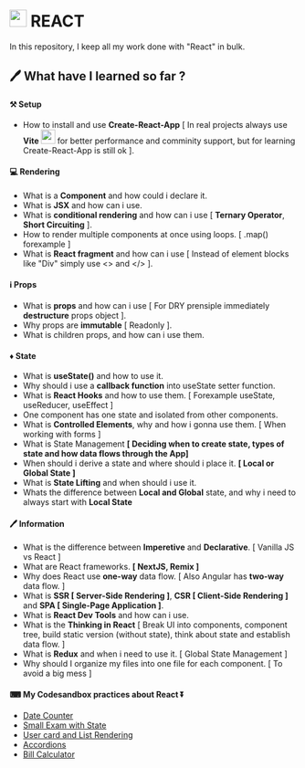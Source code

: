 # <img src="https://cdn.jsdelivr.net/gh/devicons/devicon/icons/react/react-original.svg" width="30" height="30" /> REACT

In this repository, I keep all my work done with "React" in bulk.

## 🖊 What have I learned so far ?

#### ⚒ Setup

- How to install and use **Create-React-App** [ In real projects always use **Vite <img src="https://upload.wikimedia.org/wikipedia/commons/thumb/f/f1/Vitejs-logo.svg/410px-Vitejs-logo.svg.png" style="width: 25px">** for better performance and comminity support, but for learning Create-React-App is still ok ].

#### 💻 Rendering

- What is a **Component** and how could i declare it.
- What is **JSX** and how can i use.
- What is **conditional rendering** and how can i use [ **Ternary Operator**, **Short Circuiting** ].
- How to render multiple components at once using loops. [ .map() forexample ]
- What is **React fragment** and how can i use [ Instead of element blocks like "Div" simply use <> and </> ].

#### ℹ Props

- What is **props** and how can i use [ For DRY prensiple immediately **destructure** props object ].
- Why props are **immutable** [ Readonly ].
- What is children props, and how can i use them.

#### ♦ State

- What is **useState()** and how to use it.
- Why should i use a **callback function** into useState setter function.
- What is **React Hooks** and how to use them. [ Forexample useState, useReducer, useEffect ]
- One component has one state and isolated from other components.
- What is **Controlled Elements**, why and how i gonna use them. [ When working with forms ]
- What is State Management **[ Deciding when to create state, types of state and how data flows through the App]**
- When should i derive a state and where should i place it. **[ Local or Global State ]**
- What is **State Lifting** and when should i use it.
- Whats the difference between **Local and Global** state, and why i need to always start with **Local State**

#### 🖊 Information

- What is the difference between **Imperetive** and **Declarative**. [ Vanilla JS vs React ]
- What are React frameworks. **[ NextJS, Remix ]**
- Why does React use **one-way** data flow. [ Also Angular has **two-way** data flow. ]
- What is **SSR [ Server-Side Rendering ]**, **CSR [ Client-Side Rendering ]** and **SPA [ Single-Page Application ]**.
- What is **React Dev Tools** and how can i use.
- What is the **Thinking in React** [ Break UI into components, component tree, build static version (without state), think about state and establish data flow. ]
- What is **Redux** and when i need to use it. [ Global State Management ]
- Why should I organize my files into one file for each component. [ To avoid a big mess ]

#### ⌨ My **Codesandbox** practices about React ⏬

- <a href="https://codesandbox.io/p/sandbox/react-challenge-date-counter-with-forms-c8g5l5?layout=%257B%2522sidebarPanel%2522%253A%2522EXPLORER%2522%252C%2522rootPanelGroup%2522%253A%257B%2522direction%2522%253A%2522horizontal%2522%252C%2522contentType%2522%253A%2522UNKNOWN%2522%252C%2522type%2522%253A%2522PANEL_GROUP%2522%252C%2522id%2522%253A%2522ROOT_LAYOUT%2522%252C%2522panels%2522%253A%255B%257B%2522type%2522%253A%2522PANEL_GROUP%2522%252C%2522contentType%2522%253A%2522UNKNOWN%2522%252C%2522direction%2522%253A%2522vertical%2522%252C%2522id%2522%253A%2522clq2kos980006356hid7t4pi8%2522%252C%2522sizes%2522%253A%255B100%252C0%255D%252C%2522panels%2522%253A%255B%257B%2522type%2522%253A%2522PANEL_GROUP%2522%252C%2522contentType%2522%253A%2522EDITOR%2522%252C%2522direction%2522%253A%2522horizontal%2522%252C%2522id%2522%253A%2522EDITOR%2522%252C%2522panels%2522%253A%255B%257B%2522type%2522%253A%2522PANEL%2522%252C%2522contentType%2522%253A%2522EDITOR%2522%252C%2522id%2522%253A%2522clq2kos980002356hurglw0s7%2522%257D%255D%257D%252C%257B%2522type%2522%253A%2522PANEL_GROUP%2522%252C%2522contentType%2522%253A%2522SHELLS%2522%252C%2522direction%2522%253A%2522horizontal%2522%252C%2522id%2522%253A%2522SHELLS%2522%252C%2522panels%2522%253A%255B%257B%2522type%2522%253A%2522PANEL%2522%252C%2522contentType%2522%253A%2522SHELLS%2522%252C%2522id%2522%253A%2522clq2kos980003356hvhhi7tx9%2522%257D%255D%252C%2522sizes%2522%253A%255B100%255D%257D%255D%257D%252C%257B%2522type%2522%253A%2522PANEL_GROUP%2522%252C%2522contentType%2522%253A%2522DEVTOOLS%2522%252C%2522direction%2522%253A%2522vertical%2522%252C%2522id%2522%253A%2522DEVTOOLS%2522%252C%2522panels%2522%253A%255B%257B%2522type%2522%253A%2522PANEL%2522%252C%2522contentType%2522%253A%2522DEVTOOLS%2522%252C%2522id%2522%253A%2522clq2kos980005356hk88wbm92%2522%257D%255D%252C%2522sizes%2522%253A%255B100%255D%257D%255D%252C%2522sizes%2522%253A%255B49.82567068684566%252C50.17432931315434%255D%257D%252C%2522tabbedPanels%2522%253A%257B%2522clq2kos980002356hurglw0s7%2522%253A%257B%2522id%2522%253A%2522clq2kos980002356hurglw0s7%2522%252C%2522tabs%2522%253A%255B%255D%257D%252C%2522clq2kos980005356hk88wbm92%2522%253A%257B%2522tabs%2522%253A%255B%257B%2522id%2522%253A%2522clq2kos980004356h2ped4w23%2522%252C%2522mode%2522%253A%2522permanent%2522%252C%2522type%2522%253A%2522UNASSIGNED_PORT%2522%252C%2522port%2522%253A0%252C%2522path%2522%253A%2522%252F%2522%257D%255D%252C%2522id%2522%253A%2522clq2kos980005356hk88wbm92%2522%252C%2522activeTabId%2522%253A%2522clq2kos980004356h2ped4w23%2522%257D%252C%2522clq2kos980003356hvhhi7tx9%2522%253A%257B%2522tabs%2522%253A%255B%255D%252C%2522id%2522%253A%2522clq2kos980003356hvhhi7tx9%2522%257D%257D%252C%2522showDevtools%2522%253Atrue%252C%2522showShells%2522%253Afalse%252C%2522showSidebar%2522%253Atrue%252C%2522sidebarPanelSize%2522%253A15%257D">Date Counter </a>
- <a href="https://codesandbox.io/p/sandbox/react-exercise-flash-cards-tv645j?layout=%257B%2522sidebarPanel%2522%253A%2522EXPLORER%2522%252C%2522rootPanelGroup%2522%253A%257B%2522direction%2522%253A%2522horizontal%2522%252C%2522contentType%2522%253A%2522UNKNOWN%2522%252C%2522type%2522%253A%2522PANEL_GROUP%2522%252C%2522id%2522%253A%2522ROOT_LAYOUT%2522%252C%2522panels%2522%253A%255B%257B%2522type%2522%253A%2522PANEL_GROUP%2522%252C%2522contentType%2522%253A%2522UNKNOWN%2522%252C%2522direction%2522%253A%2522vertical%2522%252C%2522id%2522%253A%2522clq2jgtst0006356hjbq0rq7j%2522%252C%2522sizes%2522%253A%255B100%252C0%255D%252C%2522panels%2522%253A%255B%257B%2522type%2522%253A%2522PANEL_GROUP%2522%252C%2522contentType%2522%253A%2522EDITOR%2522%252C%2522direction%2522%253A%2522horizontal%2522%252C%2522id%2522%253A%2522EDITOR%2522%252C%2522panels%2522%253A%255B%257B%2522type%2522%253A%2522PANEL%2522%252C%2522contentType%2522%253A%2522EDITOR%2522%252C%2522id%2522%253A%2522clq2jgtst0002356h5eiz5fuy%2522%257D%255D%257D%252C%257B%2522type%2522%253A%2522PANEL_GROUP%2522%252C%2522contentType%2522%253A%2522SHELLS%2522%252C%2522direction%2522%253A%2522horizontal%2522%252C%2522id%2522%253A%2522SHELLS%2522%252C%2522panels%2522%253A%255B%257B%2522type%2522%253A%2522PANEL%2522%252C%2522contentType%2522%253A%2522SHELLS%2522%252C%2522id%2522%253A%2522clq2jgtst0003356h37znkcuf%2522%257D%255D%252C%2522sizes%2522%253A%255B100%255D%257D%255D%257D%252C%257B%2522type%2522%253A%2522PANEL_GROUP%2522%252C%2522contentType%2522%253A%2522DEVTOOLS%2522%252C%2522direction%2522%253A%2522vertical%2522%252C%2522id%2522%253A%2522DEVTOOLS%2522%252C%2522panels%2522%253A%255B%257B%2522type%2522%253A%2522PANEL%2522%252C%2522contentType%2522%253A%2522DEVTOOLS%2522%252C%2522id%2522%253A%2522clq2jgtst0005356hzhm3vn0v%2522%257D%255D%252C%2522sizes%2522%253A%255B100%255D%257D%255D%252C%2522sizes%2522%253A%255B50.99283467222723%252C49.00716532777277%255D%257D%252C%2522tabbedPanels%2522%253A%257B%2522clq2jgtst0002356h5eiz5fuy%2522%253A%257B%2522id%2522%253A%2522clq2jgtst0002356h5eiz5fuy%2522%252C%2522tabs%2522%253A%255B%257B%2522id%2522%253A%2522clq2jsvnc0002356hii1v7z4s%2522%252C%2522mode%2522%253A%2522permanent%2522%252C%2522type%2522%253A%2522FILE%2522%252C%2522initialSelections%2522%253A%255B%257B%2522startLineNumber%2522%253A45%252C%2522startColumn%2522%253A10%252C%2522endLineNumber%2522%253A45%252C%2522endColumn%2522%253A20%257D%255D%252C%2522filepath%2522%253A%2522%252Fsrc%252FApp.js%2522%252C%2522state%2522%253A%2522IDLE%2522%257D%255D%252C%2522activeTabId%2522%253A%2522clq2jsvnc0002356hii1v7z4s%2522%257D%252C%2522clq2jgtst0005356hzhm3vn0v%2522%253A%257B%2522tabs%2522%253A%255B%257B%2522id%2522%253A%2522clq2jgtst0004356h90fxt2i9%2522%252C%2522mode%2522%253A%2522permanent%2522%252C%2522type%2522%253A%2522UNASSIGNED_PORT%2522%252C%2522port%2522%253A0%252C%2522path%2522%253A%2522%252F%2522%257D%255D%252C%2522id%2522%253A%2522clq2jgtst0005356hzhm3vn0v%2522%252C%2522activeTabId%2522%253A%2522clq2jgtst0004356h90fxt2i9%2522%257D%252C%2522clq2jgtst0003356h37znkcuf%2522%253A%257B%2522tabs%2522%253A%255B%255D%252C%2522id%2522%253A%2522clq2jgtst0003356h37znkcuf%2522%257D%257D%252C%2522showDevtools%2522%253Atrue%252C%2522showShells%2522%253Afalse%252C%2522showSidebar%2522%253Atrue%252C%2522sidebarPanelSize%2522%253A15%257D">Small Exam with State</a>
- <a href="https://codesandbox.io/p/sandbox/first-react-challenge-l5sf66?layout=%257B%2522sidebarPanel%2522%253A%2522EXPLORER%2522%252C%2522rootPanelGroup%2522%253A%257B%2522direction%2522%253A%2522horizontal%2522%252C%2522contentType%2522%253A%2522UNKNOWN%2522%252C%2522type%2522%253A%2522PANEL_GROUP%2522%252C%2522id%2522%253A%2522ROOT_LAYOUT%2522%252C%2522panels%2522%253A%255B%257B%2522type%2522%253A%2522PANEL_GROUP%2522%252C%2522contentType%2522%253A%2522UNKNOWN%2522%252C%2522direction%2522%253A%2522vertical%2522%252C%2522id%2522%253A%2522clpvevrsy0006356hzatzlwjw%2522%252C%2522sizes%2522%253A%255B100%252C0%255D%252C%2522panels%2522%253A%255B%257B%2522type%2522%253A%2522PANEL_GROUP%2522%252C%2522contentType%2522%253A%2522EDITOR%2522%252C%2522direction%2522%253A%2522horizontal%2522%252C%2522id%2522%253A%2522EDITOR%2522%252C%2522panels%2522%253A%255B%257B%2522type%2522%253A%2522PANEL%2522%252C%2522contentType%2522%253A%2522EDITOR%2522%252C%2522id%2522%253A%2522clpvevrsy0002356hq3y63dsf%2522%257D%255D%257D%252C%257B%2522type%2522%253A%2522PANEL_GROUP%2522%252C%2522contentType%2522%253A%2522SHELLS%2522%252C%2522direction%2522%253A%2522horizontal%2522%252C%2522id%2522%253A%2522SHELLS%2522%252C%2522panels%2522%253A%255B%257B%2522type%2522%253A%2522PANEL%2522%252C%2522contentType%2522%253A%2522SHELLS%2522%252C%2522id%2522%253A%2522clpvevrsy0003356hbxal2102%2522%257D%255D%252C%2522sizes%2522%253A%255B100%255D%257D%255D%257D%252C%257B%2522type%2522%253A%2522PANEL_GROUP%2522%252C%2522contentType%2522%253A%2522DEVTOOLS%2522%252C%2522direction%2522%253A%2522vertical%2522%252C%2522id%2522%253A%2522DEVTOOLS%2522%252C%2522panels%2522%253A%255B%257B%2522type%2522%253A%2522PANEL%2522%252C%2522contentType%2522%253A%2522DEVTOOLS%2522%252C%2522id%2522%253A%2522clpvevrsy0005356h8jrgv4nl%2522%257D%255D%252C%2522sizes%2522%253A%255B100%255D%257D%255D%252C%2522sizes%2522%253A%255B56.84164334776162%252C43.15835665223838%255D%257D%252C%2522tabbedPanels%2522%253A%257B%2522clpvevrsy0002356hq3y63dsf%2522%253A%257B%2522id%2522%253A%2522clpvevrsy0002356hq3y63dsf%2522%252C%2522tabs%2522%253A%255B%255D%257D%252C%2522clpvevrsy0005356h8jrgv4nl%2522%253A%257B%2522tabs%2522%253A%255B%257B%2522id%2522%253A%2522clpvevrsy0004356hlrf7mg2j%2522%252C%2522mode%2522%253A%2522permanent%2522%252C%2522type%2522%253A%2522UNASSIGNED_PORT%2522%252C%2522port%2522%253A0%252C%2522path%2522%253A%2522%252F%2522%257D%255D%252C%2522id%2522%253A%2522clpvevrsy0005356h8jrgv4nl%2522%252C%2522activeTabId%2522%253A%2522clpvevrsy0004356hlrf7mg2j%2522%257D%252C%2522clpvevrsy0003356hbxal2102%2522%253A%257B%2522tabs%2522%253A%255B%255D%252C%2522id%2522%253A%2522clpvevrsy0003356hbxal2102%2522%257D%257D%252C%2522showDevtools%2522%253Atrue%252C%2522showShells%2522%253Afalse%252C%2522showSidebar%2522%253Afalse%252C%2522sidebarPanelSize%2522%253A0%257D">User card and List Rendering</a>
- <a href="https://codesandbox.io/p/sandbox/react-accordion-yp9w98?layout=%257B%2522sidebarPanel%2522%253A%2522EXPLORER%2522%252C%2522rootPanelGroup%2522%253A%257B%2522direction%2522%253A%2522horizontal%2522%252C%2522contentType%2522%253A%2522UNKNOWN%2522%252C%2522type%2522%253A%2522PANEL_GROUP%2522%252C%2522id%2522%253A%2522ROOT_LAYOUT%2522%252C%2522panels%2522%253A%255B%257B%2522type%2522%253A%2522PANEL_GROUP%2522%252C%2522contentType%2522%253A%2522UNKNOWN%2522%252C%2522direction%2522%253A%2522vertical%2522%252C%2522id%2522%253A%2522clq46nssd0006356h1hgbvot4%2522%252C%2522sizes%2522%253A%255B100%252C0%255D%252C%2522panels%2522%253A%255B%257B%2522type%2522%253A%2522PANEL_GROUP%2522%252C%2522contentType%2522%253A%2522EDITOR%2522%252C%2522direction%2522%253A%2522horizontal%2522%252C%2522id%2522%253A%2522EDITOR%2522%252C%2522panels%2522%253A%255B%257B%2522type%2522%253A%2522PANEL%2522%252C%2522contentType%2522%253A%2522EDITOR%2522%252C%2522id%2522%253A%2522clq46nssc0002356ht4tz6ywr%2522%257D%255D%257D%252C%257B%2522type%2522%253A%2522PANEL_GROUP%2522%252C%2522contentType%2522%253A%2522SHELLS%2522%252C%2522direction%2522%253A%2522horizontal%2522%252C%2522id%2522%253A%2522SHELLS%2522%252C%2522panels%2522%253A%255B%257B%2522type%2522%253A%2522PANEL%2522%252C%2522contentType%2522%253A%2522SHELLS%2522%252C%2522id%2522%253A%2522clq46nssd0003356hl0hld3wu%2522%257D%255D%252C%2522sizes%2522%253A%255B100%255D%257D%255D%257D%252C%257B%2522type%2522%253A%2522PANEL_GROUP%2522%252C%2522contentType%2522%253A%2522DEVTOOLS%2522%252C%2522direction%2522%253A%2522vertical%2522%252C%2522id%2522%253A%2522DEVTOOLS%2522%252C%2522panels%2522%253A%255B%257B%2522type%2522%253A%2522PANEL%2522%252C%2522contentType%2522%253A%2522DEVTOOLS%2522%252C%2522id%2522%253A%2522clq46nssd0005356hiceulv3o%2522%257D%255D%252C%2522sizes%2522%253A%255B100%255D%257D%255D%252C%2522sizes%2522%253A%255B52.2821764337898%252C47.7178235662102%255D%257D%252C%2522tabbedPanels%2522%253A%257B%2522clq46nssc0002356ht4tz6ywr%2522%253A%257B%2522id%2522%253A%2522clq46nssc0002356ht4tz6ywr%2522%252C%2522tabs%2522%253A%255B%255D%257D%252C%2522clq46nssd0005356hiceulv3o%2522%253A%257B%2522tabs%2522%253A%255B%257B%2522id%2522%253A%2522clq46nssd0004356hdqii6v0y%2522%252C%2522mode%2522%253A%2522permanent%2522%252C%2522type%2522%253A%2522UNASSIGNED_PORT%2522%252C%2522port%2522%253A0%252C%2522path%2522%253A%2522%252F%2522%257D%255D%252C%2522id%2522%253A%2522clq46nssd0005356hiceulv3o%2522%252C%2522activeTabId%2522%253A%2522clq46nssd0004356hdqii6v0y%2522%257D%252C%2522clq46nssd0003356hl0hld3wu%2522%253A%257B%2522tabs%2522%253A%255B%255D%252C%2522id%2522%253A%2522clq46nssd0003356hl0hld3wu%2522%257D%257D%252C%2522showDevtools%2522%253Atrue%252C%2522showShells%2522%253Afalse%252C%2522showSidebar%2522%253Afalse%252C%2522sidebarPanelSize%2522%253A0%257D">Accordions</a>
- <a href="https://codesandbox.io/p/sandbox/tip-calculator-yd3rq3?file=%2Fsrc%2FApp.js%3A43%2C32&layout=%257B%2522sidebarPanel%2522%253A%2522EXPLORER%2522%252C%2522rootPanelGroup%2522%253A%257B%2522direction%2522%253A%2522horizontal%2522%252C%2522contentType%2522%253A%2522UNKNOWN%2522%252C%2522type%2522%253A%2522PANEL_GROUP%2522%252C%2522id%2522%253A%2522ROOT_LAYOUT%2522%252C%2522panels%2522%253A%255B%257B%2522type%2522%253A%2522PANEL_GROUP%2522%252C%2522contentType%2522%253A%2522UNKNOWN%2522%252C%2522direction%2522%253A%2522vertical%2522%252C%2522id%2522%253A%2522clq59q90v0006356hptuv4or8%2522%252C%2522sizes%2522%253A%255B100%252C0%255D%252C%2522panels%2522%253A%255B%257B%2522type%2522%253A%2522PANEL_GROUP%2522%252C%2522contentType%2522%253A%2522EDITOR%2522%252C%2522direction%2522%253A%2522horizontal%2522%252C%2522id%2522%253A%2522EDITOR%2522%252C%2522panels%2522%253A%255B%257B%2522type%2522%253A%2522PANEL%2522%252C%2522contentType%2522%253A%2522EDITOR%2522%252C%2522id%2522%253A%2522clq59q90v0002356hpuxn4e6r%2522%257D%255D%257D%252C%257B%2522type%2522%253A%2522PANEL_GROUP%2522%252C%2522contentType%2522%253A%2522SHELLS%2522%252C%2522direction%2522%253A%2522horizontal%2522%252C%2522id%2522%253A%2522SHELLS%2522%252C%2522panels%2522%253A%255B%257B%2522type%2522%253A%2522PANEL%2522%252C%2522contentType%2522%253A%2522SHELLS%2522%252C%2522id%2522%253A%2522clq59q90v0003356h5apt03z5%2522%257D%255D%252C%2522sizes%2522%253A%255B100%255D%257D%255D%257D%252C%257B%2522type%2522%253A%2522PANEL_GROUP%2522%252C%2522contentType%2522%253A%2522DEVTOOLS%2522%252C%2522direction%2522%253A%2522vertical%2522%252C%2522id%2522%253A%2522DEVTOOLS%2522%252C%2522panels%2522%253A%255B%257B%2522type%2522%253A%2522PANEL%2522%252C%2522contentType%2522%253A%2522DEVTOOLS%2522%252C%2522id%2522%253A%2522clq59q90v0005356hmigfmxv6%2522%257D%255D%252C%2522sizes%2522%253A%255B100%255D%257D%255D%252C%2522sizes%2522%253A%255B54.29906626035068%252C45.70093373964932%255D%257D%252C%2522tabbedPanels%2522%253A%257B%2522clq59q90v0002356hpuxn4e6r%2522%253A%257B%2522id%2522%253A%2522clq59q90v0002356hpuxn4e6r%2522%252C%2522tabs%2522%253A%255B%257B%2522id%2522%253A%2522clq5bm7fr0002356hbw4bfjex%2522%252C%2522mode%2522%253A%2522permanent%2522%252C%2522type%2522%253A%2522FILE%2522%252C%2522initialSelections%2522%253A%255B%257B%2522startLineNumber%2522%253A43%252C%2522startColumn%2522%253A32%252C%2522endLineNumber%2522%253A43%252C%2522endColumn%2522%253A32%257D%255D%252C%2522filepath%2522%253A%2522%252Fsrc%252FApp.js%2522%252C%2522state%2522%253A%2522IDLE%2522%257D%255D%252C%2522activeTabId%2522%253A%2522clq5bm7fr0002356hbw4bfjex%2522%257D%252C%2522clq59q90v0005356hmigfmxv6%2522%253A%257B%2522tabs%2522%253A%255B%257B%2522id%2522%253A%2522clq59q90v0004356hd6pdqt9r%2522%252C%2522mode%2522%253A%2522permanent%2522%252C%2522type%2522%253A%2522UNASSIGNED_PORT%2522%252C%2522port%2522%253A0%252C%2522path%2522%253A%2522%252F%2522%257D%255D%252C%2522id%2522%253A%2522clq59q90v0005356hmigfmxv6%2522%252C%2522activeTabId%2522%253A%2522clq59q90v0004356hd6pdqt9r%2522%257D%252C%2522clq59q90v0003356h5apt03z5%2522%253A%257B%2522tabs%2522%253A%255B%255D%252C%2522id%2522%253A%2522clq59q90v0003356h5apt03z5%2522%257D%257D%252C%2522showDevtools%2522%253Atrue%252C%2522showShells%2522%253Afalse%252C%2522showSidebar%2522%253Afalse%252C%2522sidebarPanelSize%2522%253A0%257D"> Bill Calculator </a>
